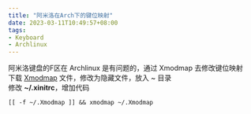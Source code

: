 ```yaml
---
title: "阿米洛在Arch下的键位映射"
date: 2023-03-11T10:49:57+08:00
tags:
- Keyboard
- Archlinux
---
```

阿米洛键盘的F区在 Archlinux 是有问题的，通过 Xmodmap 去修改键位映射  
下载 [Xmodmap](/file/2023/Xmodmap) 文件，修改为隐藏文件，放入 ~ 目录  
修改 **~/.xinitrc**，增加代码  
```shell
[[ -f ~/.Xmodmap ]] && xmodmap ~/.Xmodmap
```


